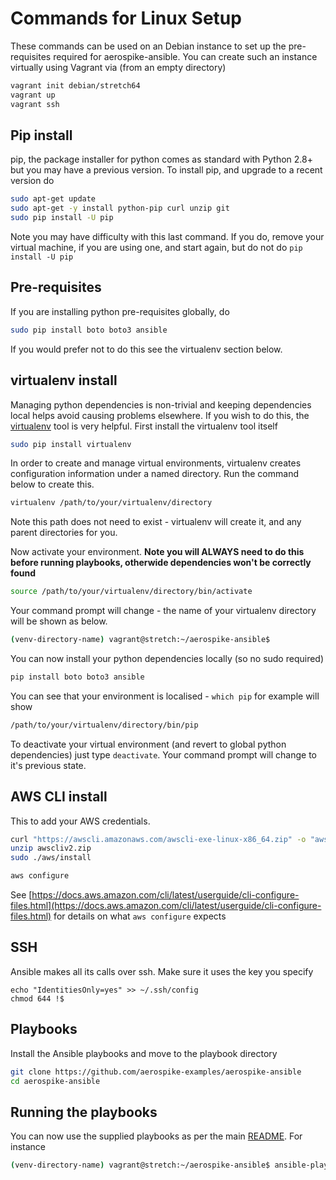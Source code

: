 # Commands for Linux Setup

These commands can be used on an Debian instance to set up the pre-requisites required for aerospike-ansible. You can create such an instance virtually using Vagrant via (from an empty directory)

```bash
vagrant init debian/stretch64
vagrant up
vagrant ssh
```

## Pip install

pip, the package installer for python comes as standard with Python 2.8+ but you may have a previous version. To install pip, and upgrade to a recent version do

```bash
sudo apt-get update
sudo apt-get -y install python-pip curl unzip git
sudo pip install -U pip
```

Note you may have difficulty with this last command. If you do, remove your virtual machine, if you are using one, and start again, but do not do ```pip install -U pip```

## Pre-requisites

If you are installing python pre-requisites globally, do

```bash
sudo pip install boto boto3 ansible
```

If you would prefer not to do this see the virtualenv section below.

## virtualenv install

Managing python dependencies is non-trivial and keeping dependencies local helps avoid causing problems elsewhere. If you wish to do this, the [virtualenv](https://pypi.org/project/virtualenv/) tool is very helpful. First install the virtualenv tool itself

```bash
sudo pip install virtualenv
```

In order to create and manage virtual environments, virtualenv creates configuration information under a named directory. Run the command below to create this.

```bash
virtualenv /path/to/your/virtualenv/directory
```

Note this path does not need to exist - virtualenv will create it, and any parent directories for you.

Now activate your environment. **Note you will ALWAYS need to do this before running playbooks, otherwide dependencies won't be correctly found**

```bash
source /path/to/your/virtualenv/directory/bin/activate
```

Your command prompt will change - the name of your virtualenv directory will be shown as below.

```bash
(venv-directory-name) vagrant@stretch:~/aerospike-ansible$ 
```

You can now install your python dependencies locally (so no sudo required)

```bash
pip install boto boto3 ansible
```

You can see that your environment is localised - ```which pip``` for example will show 

``````bash
/path/to/your/virtualenv/directory/bin/pip
``````

To deactivate your virtual environment (and revert to global python dependencies) just type ```deactivate```. Your command prompt will change to it's previous state.

## AWS CLI install

This to add your AWS credentials.

```bash
curl "https://awscli.amazonaws.com/awscli-exe-linux-x86_64.zip" -o "awscliv2.zip"
unzip awscliv2.zip
sudo ./aws/install

aws configure
```

See [https://docs.aws.amazon.com/cli/latest/userguide/cli-configure-files.html](https://docs.aws.amazon.com/cli/latest/userguide/cli-configure-files.html) for details on what ```aws configure``` expects

## SSH

Ansible makes all its calls over ssh. Make sure it uses the key you specify

```
echo "IdentitiesOnly=yes" >> ~/.ssh/config
chmod 644 !$
```

## Playbooks

Install the Ansible playbooks and move to the playbook directory

```bash
git clone https://github.com/aerospike-examples/aerospike-ansible
cd aerospike-ansible
```

## Running the playbooks

You can now use the supplied playbooks as per the main [README](../README.md). For instance

```bash
(venv-directory-name) vagrant@stretch:~/aerospike-ansible$ ansible-playbook aws-setup-plus-aerospike-install.yml 
```





